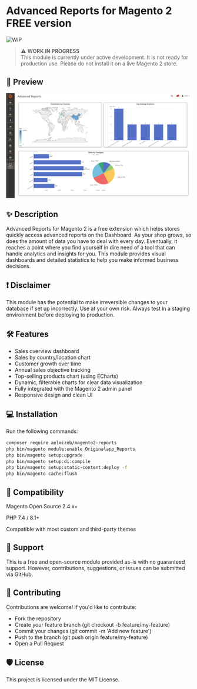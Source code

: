 # Advanced Reports for Magento 2 FREE version

![WIP](https://img.shields.io/badge/status-WIP-orange?style=flat-square)

> ⚠️ **WORK IN PROGRESS**  
> This module is currently under active development. It is not ready for production use. Please do not install it on a live Magento 2 store.


## 🔎 Preview
![Module Preview](./view/adminhtml/web/images/preview.png)

## ✨ Description

Advanced Reports for Magento 2 is a free extension which helps stores quickly access advanced reports on the Dashboard. As your shop grows, so does the amount of data you have to deal with every day. Eventually, it reaches a point where you find yourself in dire need of a tool that can handle analytics and insights for you. This module provides visual dashboards and detailed statistics to help you make informed business decisions.

## ❗ Disclaimer

This module has the potential to make irreversible changes to your database if set up incorrectly. Use at your own risk. Always test in a staging environment before deploying to production.

## 🛠 Features

- Sales overview dashboard
- Sales by country/location chart
- Customer growth over time
- Annual sales objective tracking
- Top-selling products chart (using ECharts)
- Dynamic, filterable charts for clear data visualization
- Fully integrated with the Magento 2 admin panel
- Responsive design and clean UI

## 💻 Installation

Run the following commands:

```bash
composer require aelmizeb/magento2-reports
php bin/magento module:enable Originalapp_Reports
php bin/magento setup:upgrade
php bin/magento setup:di:compile
php bin/magento setup:static-content:deploy -f
php bin/magento cache:flush
```

## 🧩 Compatibility
Magento Open Source 2.4.x+

PHP 7.4 / 8.1+

Compatible with most custom and third-party themes

## 🚀 Support
This is a free and open-source module provided as-is with no guaranteed support. However, contributions, suggestions, or issues can be submitted via GitHub.


## 🤝 Contributing
Contributions are welcome!
If you'd like to contribute:

- Fork the repository
- Create your feature branch (git checkout -b feature/my-feature)
- Commit your changes (git commit -m 'Add new feature')
- Push to the branch (git push origin feature/my-feature)
- Open a Pull Request

<!--## 👨‍💻 Contributors

[![Contributors](https://img.shields.io/github/contributors/aelmizeb/nuxt-dashboard?style=for-the-badge)](https://github.com/aelmizeb/nuxt-dashboard/graphs/contributors)-->


## 🛡 License
This project is licensed under the MIT License.
